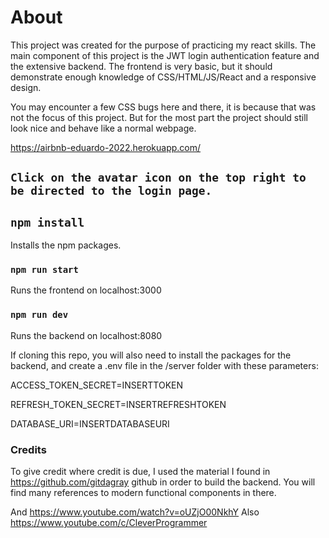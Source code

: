# About

This project was created for the purpose of practicing my react skills. The main component of this project is the JWT login authentication feature and the extensive backend.
The frontend is very basic, but it should demonstrate enough knowledge of CSS/HTML/JS/React and a responsive design. 

You may encounter a few CSS bugs here and there, it is because that was not the focus of this project. But for the most part the project should still look nice and behave like a normal webpage.

https://airbnb-eduardo-2022.herokuapp.com/

## `Click on the avatar icon on the top right to be directed to the login page.`

## `npm install`

Installs the npm packages.

### `npm run start`

Runs the frontend on localhost:3000


### `npm run dev`

Runs the backend on localhost:8080

If cloning this repo, you will also need to install the packages for the backend, and create a .env file in the /server folder with these parameters:

ACCESS_TOKEN_SECRET=INSERTTOKEN

REFRESH_TOKEN_SECRET=INSERTREFRESHTOKEN

DATABASE_URI=INSERTDATABASEURI

### Credits
To give credit where credit is due, I used the material I found in https://github.com/gitdagray github in order to build the backend. You will find many references to modern functional components in there.

And https://www.youtube.com/watch?v=oUZjO00NkhY
Also https://www.youtube.com/c/CleverProgrammer
